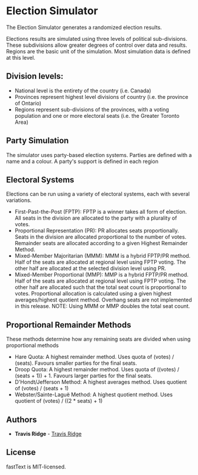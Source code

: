 # Election Simulator
The Election Simulator generates a randomized election results.

Elections results are simulated using three levels of political sub-divisions.
These subdivisions allow greater degrees of control over data and results.
Regions are the basic unit of the simulation. Most simulation data is defined at this level.

## Division levels:
* National level is the entirety of the country (i.e. Canada)
* Provinces represent highest level divisions of country (i.e. the province of Ontario)
* Regions represent sub-divisions of the provinces, with a voting population and one or more electoral seats (i.e. the Greater Toronto Area)

## Party Simulation
The simulator uses party-based election systems.
Parties are defined with a name and a colour.
A party's support is defined in each region

## Electoral Systems
Elections can be run using a variety of electoral systems, each with several variations.
 * First-Past-the-Post (FPTP): FPTP is a winner takes all form of election. All seats in the division are allocated to the party with a plurality of votes.
 * Proportional Representation (PR): PR allocates seats proportionally. Seats in the division are allocated proportional to the number of votes. Remainder seats are allocated according to a given Highest Remainder Method.
 * Mixed-Member Majoritarian (MMM): MMM is a hybrid FPTP/PR method. Half of the seats are allocated at regional level using FPTP voting. The other half are allocated at the selected division level using PR.
 * Mixed-Member Proportional (MMP): MMP is a hybrid FPTP/PR method. Half of the seats are allocated at regional level using FPTP voting. The other half are allocated such that the total seat count is proportional to votes. Proportional allocation is calculated using a given highest averages/highest quotient method. Overhang seats are not implemented in this release.
NOTE: Using MMM or MMP doubles the total seat count.

## Proportional Remainder Methods
These methods determine how any remaining seats are divided when using proportional methods
 * Hare Quota: A highest remainder method. Uses quota of (votes) / (seats). Favours smaller parties for the final seats.
 * Droop Quota: A highest remainder method. Uses quota of ((votes) / (seats + 1)) + 1. Favours larger parties for the final seats.
 * D'Hondt/Jefferson Method: A highest averages method. Uses quotient of (votes) / (seats + 1)
 * Webster/Sainte-Laguë Method: A highest quotient method. Uses quotient of (votes) / ((2 * seats) + 1)
 
 ## Authors

* **Travis Ridge** - [Travis Ridge](https://github.com/TravisRidge)
 
 ## License

fastText is MIT-licensed.
